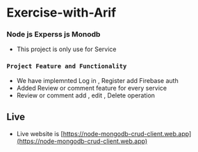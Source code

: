 # Exercise-with-Arif
### Node js Experss js  Monodb
* This project is only use for Service
### `Project Feature and Functionality`
* We have implemnted Log in , Register add Firebase auth
* Added Review or comment feature for every service 
* Review or comment add , edit , Delete operation
## Live
* Live website is  [https://node-mongodb-crud-client.web.app](https://node-mongodb-crud-client.web.app)


